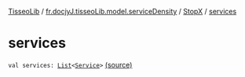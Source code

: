 [TisseoLib](../../index.md) / [fr.docjyJ.tisseoLib.model.serviceDensity](../index.md) / [StopX](index.md) / [services](./services.md)

# services

`val services: `[`List`](https://kotlinlang.org/api/latest/jvm/stdlib/kotlin.collections/-list/index.html)`<`[`Service`](../-service/index.md)`>` [(source)](https://github.com/docjyj/tisseoLib/tree/master/src/main/kotlin/fr/docjyJ/tisseoLib/model/serviceDensity/StopX.kt#L16)